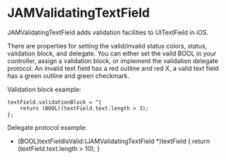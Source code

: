JAMValidatingTextField
======================

JAMValidatingTextField adds validation facilities to UITextField in iOS.

There are properties for setting the valid/invalid status colors, status, validation block, and delegate. You can either set the valid BOOL in your controller, assign a validation block, or implement the validation delegate protocol. An invalid text field has a red outline and red X, a valid text field has a green outline and green checkmark.

Validation block example:

    textField.validationBlock = ^{
        return (BOOL)(textField.text.length > 3);
    };

Delegate protocol example:

- (BOOL)textFieldIsValid:(JAMValidatingTextField *)textField
{
    return (textField.text.length > 10);
}
